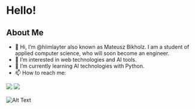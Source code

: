 # Hello!
## About Me

- 👋 Hi, I’m @hiimlayter also known as Mateusz Bikholz. I am a student of applied computer science, who will soon become an engineer.
- 👀 I’m interested in web technologies and AI tools.
- 🌱 I’m currently learning AI technologies with Python.
- 📫 How to reach me:

[![](https://img.shields.io/badge/Gmail-12100E?style=for-the-badge&logo=Gmail&logoColor=white)](mailto:mateuszbirkholz@gmail.com)
[![](https://img.shields.io/badge/linkedin-%230077B5.svg?style=for-the-badge&logo=linkedin)](https://www.linkedin.com/in/zluvsand/)
<br><br>
![Alt Text](https://media.giphy.com/media/qgQUggAC3Pfv687qPC/giphy.gif)
